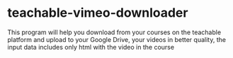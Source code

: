 # teachable-vimeo-downloader
This program will help you download from your courses on the teachable platform and upload to your Google Drive, your videos in better quality, the input data includes only html with the video in the course
